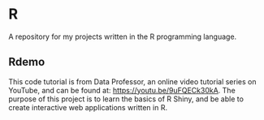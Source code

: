 # R
A repository for my projects written in the R programming language.
## Rdemo
This code tutorial is from Data Professor, an online video tutorial series on YouTube, and can be found at: https://youtu.be/9uFQECk30kA. The purpose of this project is to learn the basics of R Shiny, and be able to create interactive web applications written in R.
